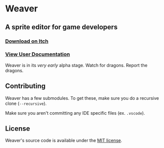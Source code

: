 # Weaver
## A sprite editor for game developers
### [Download on Itch](https://duckthing.itch.io/weaver)

### [View User Documentation](https://github.com/duckthing/weaver/wiki)

Weaver is in its *very early* alpha stage. Watch for dragons. Report the dragons.

## Contributing
Weaver has a few submodules. To get these, make sure you do a recursive clone (`--recursive`).

Make sure you aren't committing any IDE specific files (ex. `.vscode`).

## License
Weaver's source code is available under the [MIT license](./LICENSE).
